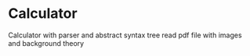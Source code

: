 # Calculator
Calculator with parser and abstract syntax tree
read pdf file with images and background theory
